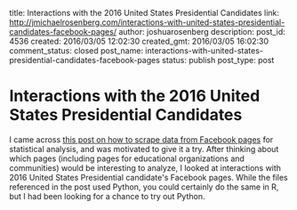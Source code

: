 title: Interactions with the 2016 United States Presidential Candidates
link: http://jmichaelrosenberg.com/interactions-with-united-states-presidential-candidates-facebook-pages/
author: joshuarosenberg
description: 
post_id: 4536
created: 2016/03/05 12:02:30
created_gmt: 2016/03/05 16:02:30
comment_status: closed
post_name: interactions-with-united-states-presidential-candidates-facebook-pages
status: publish
post_type: post

# Interactions with the 2016 United States Presidential Candidates

I came across [this post on how to scrape data from Facebook pages](http://minimaxir.com/2015/07/facebook-scraper/) for statistical analysis, and was motivated to give it a try. After thinking about which pages (including pages for educational organizations and communities) would be interesting to analyze, I looked at interactions with 2016 United States Presidential candidate's Facebook pages. While the files referenced in the post used Python, you could certainly do the same in R, but I had been looking for a chance to try out Python.